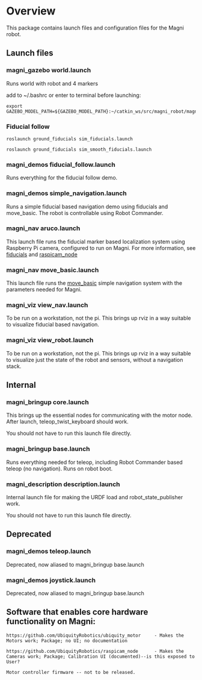
# Overview

This package contains launch files and configuration files for the Magni robot.

## Launch files

### magni_gazebo world.launch
Runs world with robot and 4 markers

add to ~/.bashrc or enter to terminal before launching:

    export GAZEBO_MODEL_PATH=${GAZEBO_MODEL_PATH}:~/catkin_ws/src/magni_robot/magni_gazebo/models



### Fiducial follow

    roslaunch ground_fiducials sim_fiducials.launch 

    roslaunch ground_fiducials sim_smooth_fiducials.launch 


### magni_demos fiducial_follow.launch

Runs everything for the fiducial follow demo. 

### magni_demos simple_navigation.launch

Runs a simple fiducial based navigation demo using fiducials and move_basic. The robot is controllable using Robot Commander.

### magni_nav aruco.launch

This launch file runs the fiducial marker based localization system using Raspberry Pi camera, configured to run on Magni.
For more information, see [fiducials](http://wiki.ros.org/fiducials) and
[raspicam_node](https://github.com/UbiquityRobotics/raspicam_node)

### magni_nav move_basic.launch

This launch file runs the [move_basic](https://github.com/UbiquityRobotics/move_basic) simple navigation system with the parameters needed for Magni.

### magni_viz view_nav.launch

To be run on a workstation, not the pi. This brings up rviz in a way suitable to visualize fiducial based navigation. 

### magni_viz view_robot.launch

To be run on a workstation, not the pi. This brings up rviz in a way suitable to visualize just the state of the robot and sensors, without a navigation stack.

## Internal

### magni_bringup core.launch
This brings up the essential nodes for communicating with the motor node. After launch, teleop_twist_keyboard should work.

You should not have to run this launch file directly.

### magni_bringup base.launch

Runs everything needed for teleop, including Robot Commander based teleop (no navigation). Runs on robot boot. 

### magni_description description.launch
Internal launch file for making the URDF load and robot_state_publisher work.

You should not have to run this launch file directly.

## Deprecated

### magni_demos teleop.launch

Deprecated, now aliased to magni_bringup base.launch

### magni_demos joystick.launch

Deprecated, now aliased to magni_bringup base.launch

## Software that enables core hardware functionality on Magni:

    https://github.com/UbiquityRobotics/ubiquity_motor     - Makes the Motors work; Package; no UI; no documentation

    https://github.com/UbiquityRobotics/raspicam_node      - Makes the Cameras work; Package; Calibration UI (documented)--is this exposed to User? 

    Motor controller firmware -- not to be released.
